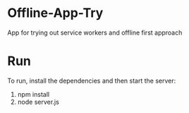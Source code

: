# Offline-App-Try
App for trying out service workers and offline first approach

# Run
To run, install the dependencies and then start the server:
1. npm install
2. node server.js
